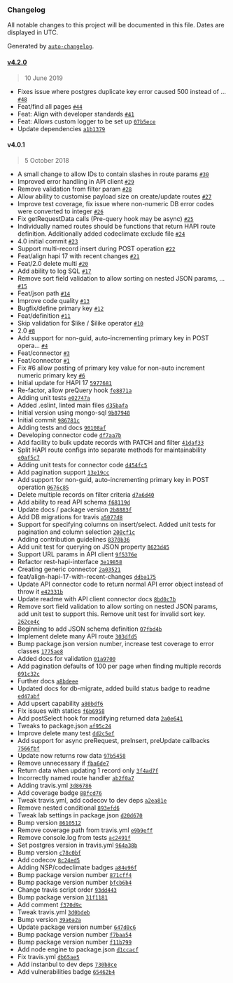 ### Changelog

All notable changes to this project will be documented in this file. Dates are displayed in UTC.

Generated by [`auto-changelog`](https://github.com/CookPete/auto-changelog).

#### [v4.2.0](https://github.com/DEFRA/hapi-pg-rest-api/compare/v4.0.1...v4.2.0)

> 10 June 2019

- Fixes issue where postgres duplicate key error caused 500 instead of … [`#48`](https://github.com/DEFRA/hapi-pg-rest-api/pull/48)
- Feat/find all pages [`#44`](https://github.com/DEFRA/hapi-pg-rest-api/pull/44)
- Feat: Align with developer standards [`#41`](https://github.com/DEFRA/hapi-pg-rest-api/pull/41)
- Feat: Allows custom logger to be set up [`07b5ece`](https://github.com/DEFRA/hapi-pg-rest-api/commit/07b5ece9ba5457831d2871167940ce04e51b34be)
- Update dependencies [`a1b1379`](https://github.com/DEFRA/hapi-pg-rest-api/commit/a1b13793f3480ec2d0bc1d03a6ec5c2b10189d1d)

#### v4.0.1

> 5 October 2018

- A small change to allow IDs to contain slashes in route params [`#30`](https://github.com/DEFRA/hapi-pg-rest-api/pull/30)
- Improved error handling in API client [`#29`](https://github.com/DEFRA/hapi-pg-rest-api/pull/29)
- Remove validation from filter param [`#28`](https://github.com/DEFRA/hapi-pg-rest-api/pull/28)
- Allow ability to customise payload size on create/update routes [`#27`](https://github.com/DEFRA/hapi-pg-rest-api/pull/27)
- Improve test coverage, fix issue where non-numeric DB error codes were converted to integer [`#26`](https://github.com/DEFRA/hapi-pg-rest-api/pull/26)
- Fix getRequestData calls (Pre-query hook may be async) [`#25`](https://github.com/DEFRA/hapi-pg-rest-api/pull/25)
- Individually named routes should be functions that return HAPI route definition.  Additionally added codeclimate exclude file [`#24`](https://github.com/DEFRA/hapi-pg-rest-api/pull/24)
- 4.0 initial commit [`#23`](https://github.com/DEFRA/hapi-pg-rest-api/pull/23)
- Support multi-record insert during POST operation [`#22`](https://github.com/DEFRA/hapi-pg-rest-api/pull/22)
- Feat/align hapi 17 with recent changes [`#21`](https://github.com/DEFRA/hapi-pg-rest-api/pull/21)
- Feat/2.0 delete multi [`#20`](https://github.com/DEFRA/hapi-pg-rest-api/pull/20)
- Add ability to log SQL [`#17`](https://github.com/DEFRA/hapi-pg-rest-api/pull/17)
- Remove sort field validation to allow sorting on nested JSON params, … [`#15`](https://github.com/DEFRA/hapi-pg-rest-api/pull/15)
- Feat/json path [`#14`](https://github.com/DEFRA/hapi-pg-rest-api/pull/14)
- Improve code quality [`#13`](https://github.com/DEFRA/hapi-pg-rest-api/pull/13)
- Bugfix/define primary key [`#12`](https://github.com/DEFRA/hapi-pg-rest-api/pull/12)
- Feat/definition [`#11`](https://github.com/DEFRA/hapi-pg-rest-api/pull/11)
- Skip validation for $like / $ilike operator [`#10`](https://github.com/DEFRA/hapi-pg-rest-api/pull/10)
- 2.0 [`#8`](https://github.com/DEFRA/hapi-pg-rest-api/pull/8)
- Add support for non-guid, auto-incrementing primary key in POST opera… [`#4`](https://github.com/DEFRA/hapi-pg-rest-api/pull/4)
- Feat/connector [`#3`](https://github.com/DEFRA/hapi-pg-rest-api/pull/3)
- Feat/connector [`#1`](https://github.com/DEFRA/hapi-pg-rest-api/pull/1)
- Fix #6 allow posting of primary key value for non-auto increment numeric primary key [`#6`](https://github.com/DEFRA/hapi-pg-rest-api/issues/6)
- Initial update for HAPI 17 [`5977681`](https://github.com/DEFRA/hapi-pg-rest-api/commit/597768147008670e56407095d8088a5165676754)
- Re-factor, allow preQuery hook [`fe8871a`](https://github.com/DEFRA/hapi-pg-rest-api/commit/fe8871a25eb68150ee0dce2e7da4f60b8bd47513)
- Adding unit tests [`e02747a`](https://github.com/DEFRA/hapi-pg-rest-api/commit/e02747a38957b30b96e1deb203a38a2acc7ebb94)
- Added .eslint, linted main files [`d35bafa`](https://github.com/DEFRA/hapi-pg-rest-api/commit/d35bafaf010003361adb29bf56f7815730109626)
- Initial version using mongo-sql [`9b87948`](https://github.com/DEFRA/hapi-pg-rest-api/commit/9b87948f852ba8123c5f0600ff18c0d6ff199ace)
- Initial commit [`986781c`](https://github.com/DEFRA/hapi-pg-rest-api/commit/986781cd9aeb7d05bcd8cd0bf28ffaacf3d3b32d)
- Adding tests and docs [`90108af`](https://github.com/DEFRA/hapi-pg-rest-api/commit/90108afccc9f9506e2f943351ff318b5c71dc1a0)
- Developing connector code [`df7aa7b`](https://github.com/DEFRA/hapi-pg-rest-api/commit/df7aa7b63d57468f91220a8966317dfb935a03ad)
- Add facility to bulk update records with PATCH and filter [`41daf33`](https://github.com/DEFRA/hapi-pg-rest-api/commit/41daf33b17249c6fa56ce3f9a40b3e6080c2c4c4)
- Split HAPI route configs into separate methods for maintainability [`e0af5c7`](https://github.com/DEFRA/hapi-pg-rest-api/commit/e0af5c7ba14ee7b0f33363524f138fb1a90d3eeb)
- Adding unit tests for connector code [`d454fc5`](https://github.com/DEFRA/hapi-pg-rest-api/commit/d454fc58d90e132b85fcfd22dccb1f60f314fcaf)
- Add pagination support [`13e19cc`](https://github.com/DEFRA/hapi-pg-rest-api/commit/13e19cc7980c4d82d07064e55bbc204f4684f3c4)
- Add support for non-guid, auto-incrementing primary key in POST operation [`0676c85`](https://github.com/DEFRA/hapi-pg-rest-api/commit/0676c85820cbd67a3bf62aa2699e414c4cd28e8a)
- Delete multiple records on filter criteria [`d7a6d40`](https://github.com/DEFRA/hapi-pg-rest-api/commit/d7a6d40db1c6555cce357f23875a9cfae8b23920)
- Add ability to read API schema [`f68119d`](https://github.com/DEFRA/hapi-pg-rest-api/commit/f68119d21cca5ab62b8f7f6ff406c10aaf77c521)
- Update docs / package version [`2b8883f`](https://github.com/DEFRA/hapi-pg-rest-api/commit/2b8883fc05ea7d44bd2479b35cfc79188e3a4b26)
- Add DB migrations for travis [`a5077d8`](https://github.com/DEFRA/hapi-pg-rest-api/commit/a5077d81c6a0a0c7c192c2f1e97de5b2e05a95d5)
- Support for specifying columns on insert/select.  Added unit tests for pagination and column selection [`200cf1c`](https://github.com/DEFRA/hapi-pg-rest-api/commit/200cf1c7f8d1e40aa233b84c60ca5798ce06cf8d)
- Adding contribution guidelines [`8370b36`](https://github.com/DEFRA/hapi-pg-rest-api/commit/8370b3637fee088f21ec5a698ff09b32deb6aa0f)
- Add unit test for querying on JSON property [`8623d45`](https://github.com/DEFRA/hapi-pg-rest-api/commit/8623d45755c80d36d2071073b303cbd91baab537)
- Support URL params in API client [`9f5376e`](https://github.com/DEFRA/hapi-pg-rest-api/commit/9f5376e1e0b7b10654ce33b61501e9c86a3436ff)
- Refactor rest-hapi-interface [`3e19858`](https://github.com/DEFRA/hapi-pg-rest-api/commit/3e198583ba3c459b8418f4328a2858a8531dd1ea)
- Creating generic connector [`2a03521`](https://github.com/DEFRA/hapi-pg-rest-api/commit/2a03521bcaf63f15ab7a9c74c3883c138c65fea2)
- feat/align-hapi-17-with-recent-changes [`ddba175`](https://github.com/DEFRA/hapi-pg-rest-api/commit/ddba17532c295cbc94031a9e28a0a6442c7c183a)
- Update API connector code to return normal API error object instead of throw it [`e42331b`](https://github.com/DEFRA/hapi-pg-rest-api/commit/e42331baa87d0dbb02642d03ea957832b40d35e5)
- Update readme with API client connector docs [`8bd0c7b`](https://github.com/DEFRA/hapi-pg-rest-api/commit/8bd0c7b246c3cf808e0a04c595c91292c7132c48)
- Remove sort field validation to allow sorting on nested JSON params, add unit test to support this.  Remove unit test for invalid sort key. [`262ce4c`](https://github.com/DEFRA/hapi-pg-rest-api/commit/262ce4c766b2968c1cc112c7a87570ae5732d0ae)
- Beginning to add JSON schema definition [`07fbd4b`](https://github.com/DEFRA/hapi-pg-rest-api/commit/07fbd4beef37134409bce02442a41cc0dc0ce111)
- Implement delete many API route [`303dfd5`](https://github.com/DEFRA/hapi-pg-rest-api/commit/303dfd534cd3578c0211a0d9f8b4dcb233f768a2)
- Bump package.json version number, increase test coverage to error classes [`1775ae8`](https://github.com/DEFRA/hapi-pg-rest-api/commit/1775ae875dca825fb81c51e3d9e27b0dabccc6da)
- Added docs for validation [`01a9700`](https://github.com/DEFRA/hapi-pg-rest-api/commit/01a9700111fa2c0c0c55225bf1e77693e45c19ac)
- Add pagination defaults of 100 per page when finding multiple records [`091c32c`](https://github.com/DEFRA/hapi-pg-rest-api/commit/091c32c4aca2a97778dfcac6b2e4f402697d6f38)
- Further docs [`a8bdeee`](https://github.com/DEFRA/hapi-pg-rest-api/commit/a8bdeee54149c1b712b188428efab14a4874f451)
- Updated docs for db-migrate, added build status badge to readme [`ed47abf`](https://github.com/DEFRA/hapi-pg-rest-api/commit/ed47abf3ba7314697b02037522bc24f0a8d923fa)
- Add upsert capability [`a80bdf6`](https://github.com/DEFRA/hapi-pg-rest-api/commit/a80bdf669f9b300fbb6c09518f9665a96a80af8d)
- FIx issues with statics [`f6b6958`](https://github.com/DEFRA/hapi-pg-rest-api/commit/f6b695827b7d344caaea9e5636d884558d69b3a9)
- Add postSelect hook for modifying returned data [`2a0e641`](https://github.com/DEFRA/hapi-pg-rest-api/commit/2a0e641e4afc8d6adc4f41bcde87bbdeb006abf8)
- Tweaks to package.json [`af95c24`](https://github.com/DEFRA/hapi-pg-rest-api/commit/af95c24a7d9e0aebe59f09e23838509606663f53)
- Improve delete many test [`dd2c5ef`](https://github.com/DEFRA/hapi-pg-rest-api/commit/dd2c5efec85147752e24a92ad2947f8132789ebd)
- Add support for async preRequest, preInsert, preUpdate callbacks [`7566fbf`](https://github.com/DEFRA/hapi-pg-rest-api/commit/7566fbf9d9fee5379d307ad07202d95e107e6fff)
- Update now returns row data [`97b5458`](https://github.com/DEFRA/hapi-pg-rest-api/commit/97b5458773937a3181261313593f285ae83cc54b)
- Remove unnecessary if [`fba6de7`](https://github.com/DEFRA/hapi-pg-rest-api/commit/fba6de774a0547f0465e7616ed911175c69fdaa9)
- Return data when updating 1 record only [`3f4ad7f`](https://github.com/DEFRA/hapi-pg-rest-api/commit/3f4ad7f2b3940cf15847bcc96a3612076cd10903)
- Incorrectly named route handler [`ab2f0a7`](https://github.com/DEFRA/hapi-pg-rest-api/commit/ab2f0a7cd57f7f5c93f8994671c4fd6b7fbc8cc4)
- Adding travis.yml [`3d86786`](https://github.com/DEFRA/hapi-pg-rest-api/commit/3d86786c4200099a76f4acec1bee190eb0cf1679)
- Add coverage badge [`88fcd76`](https://github.com/DEFRA/hapi-pg-rest-api/commit/88fcd7662d245a9032dac4d361afc60c8f5d797d)
- Tweak travis.yml, add codecov to dev deps [`a2ea81e`](https://github.com/DEFRA/hapi-pg-rest-api/commit/a2ea81ee38b3d8d10e4979469884e9d4d3140fde)
- Remove nested conditional [`893efd6`](https://github.com/DEFRA/hapi-pg-rest-api/commit/893efd6fec715a879e599987e7112cea85ec2abc)
- Tweak lab settings in package.json [`d20d670`](https://github.com/DEFRA/hapi-pg-rest-api/commit/d20d670c45497e62be988f821ea227fda3a6e1c6)
- Bump version [`8610512`](https://github.com/DEFRA/hapi-pg-rest-api/commit/86105122cd7277b7f3792021684a7479bef99333)
- Remove coverage path from travis.yml [`e9b9eff`](https://github.com/DEFRA/hapi-pg-rest-api/commit/e9b9eff03b49c6c859934a66cf2132c7a376da81)
- Remove console.log from tests [`ac2491f`](https://github.com/DEFRA/hapi-pg-rest-api/commit/ac2491fb5183aa17f46aa222acac305528b6ca2c)
- Set postgres version in travis.yml [`964a38b`](https://github.com/DEFRA/hapi-pg-rest-api/commit/964a38b6b58083365128d21f85ab996b684ca078)
- Bump version [`c78c0bf`](https://github.com/DEFRA/hapi-pg-rest-api/commit/c78c0bf47e868d55f3eb61b02cfc331948939109)
- Add codecov [`8c24ed5`](https://github.com/DEFRA/hapi-pg-rest-api/commit/8c24ed53faba062ca75952d38835bae89cde3e17)
- Adding NSP/codeclimate badges [`a84e96f`](https://github.com/DEFRA/hapi-pg-rest-api/commit/a84e96fc3560add447d82efa355ec9f125339ee7)
- Bump package version number [`871cff4`](https://github.com/DEFRA/hapi-pg-rest-api/commit/871cff42f4bcd66b2783ddfd6d154b4c4d35076c)
- Bump package version number [`bfcb6b4`](https://github.com/DEFRA/hapi-pg-rest-api/commit/bfcb6b48af89afec4e387db1f3b209ec77497ce9)
- Change travis script order [`93dd443`](https://github.com/DEFRA/hapi-pg-rest-api/commit/93dd44325c70a48cbf7acc9d1d7269bbe4a40cd6)
- Bump package version [`31f1181`](https://github.com/DEFRA/hapi-pg-rest-api/commit/31f1181f6d4a759ad43117cc6b87c0e24722a52e)
- Add comment [`f370d9c`](https://github.com/DEFRA/hapi-pg-rest-api/commit/f370d9c7ee628b6bb4f1d9dda963f2b765f625f0)
- Tweak travis.yml [`3d0bdeb`](https://github.com/DEFRA/hapi-pg-rest-api/commit/3d0bdeb4a662f44d34e51e0e22987a5173d0ae63)
- Bump version [`39a6a2a`](https://github.com/DEFRA/hapi-pg-rest-api/commit/39a6a2a9824d54c21c331473415c7cb9e9ad7dc9)
- Update package version number [`647d0c6`](https://github.com/DEFRA/hapi-pg-rest-api/commit/647d0c670207c263f39990d951213cb6ed038ea1)
- Bump package version number [`f7baa54`](https://github.com/DEFRA/hapi-pg-rest-api/commit/f7baa54f53c647c761223a20b4ee09f6f3884e55)
- Bump package version number [`f11b799`](https://github.com/DEFRA/hapi-pg-rest-api/commit/f11b799fc4d2562562c989baa89d8adaaa291aa7)
- Add node engine to package.json [`d1ccacf`](https://github.com/DEFRA/hapi-pg-rest-api/commit/d1ccacf312e8c11f9c36ecb06d8a8b34de59e8c4)
- Fix travis.yml [`db65ae5`](https://github.com/DEFRA/hapi-pg-rest-api/commit/db65ae50543859ceee81e9103747e9fab5675358)
- Add instanbul to dev deps [`730b8ce`](https://github.com/DEFRA/hapi-pg-rest-api/commit/730b8ce9a0e611d220b80f298a90ad7add9ba73b)
- Add vulnerabilities badge [`65462b4`](https://github.com/DEFRA/hapi-pg-rest-api/commit/65462b46f7c27f4207d35f62f9ce9e58e069e20f)
